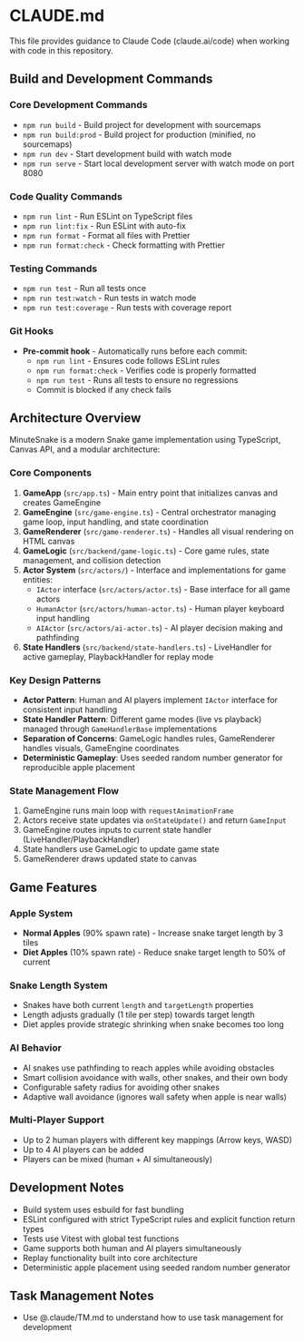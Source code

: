 # CLAUDE.md

This file provides guidance to Claude Code (claude.ai/code) when working with code in this repository.

## Build and Development Commands

### Core Development Commands

- `npm run build` - Build project for development with sourcemaps
- `npm run build:prod` - Build project for production (minified, no sourcemaps)
- `npm run dev` - Start development build with watch mode
- `npm run serve` - Start local development server with watch mode on port 8080

### Code Quality Commands

- `npm run lint` - Run ESLint on TypeScript files
- `npm run lint:fix` - Run ESLint with auto-fix
- `npm run format` - Format all files with Prettier
- `npm run format:check` - Check formatting with Prettier

### Testing Commands

- `npm run test` - Run all tests once
- `npm run test:watch` - Run tests in watch mode
- `npm run test:coverage` - Run tests with coverage report

### Git Hooks

- **Pre-commit hook** - Automatically runs before each commit:
  - `npm run lint` - Ensures code follows ESLint rules
  - `npm run format:check` - Verifies code is properly formatted
  - `npm run test` - Runs all tests to ensure no regressions
  - Commit is blocked if any check fails

## Architecture Overview

MinuteSnake is a modern Snake game implementation using TypeScript, Canvas API, and a modular architecture:

### Core Components

1. **GameApp** (`src/app.ts`) - Main entry point that initializes canvas and creates GameEngine
2. **GameEngine** (`src/game-engine.ts`) - Central orchestrator managing game loop, input handling, and state coordination
3. **GameRenderer** (`src/game-renderer.ts`) - Handles all visual rendering on HTML canvas
4. **GameLogic** (`src/backend/game-logic.ts`) - Core game rules, state management, and collision detection
5. **Actor System** (`src/actors/`) - Interface and implementations for game entities:
   - `IActor` interface (`src/actors/actor.ts`) - Base interface for all game actors
   - `HumanActor` (`src/actors/human-actor.ts`) - Human player keyboard input handling
   - `AIActor` (`src/actors/ai-actor.ts`) - AI player decision making and pathfinding
6. **State Handlers** (`src/backend/state-handlers.ts`) - LiveHandler for active gameplay, PlaybackHandler for replay mode

### Key Design Patterns

- **Actor Pattern**: Human and AI players implement `IActor` interface for consistent input handling
- **State Handler Pattern**: Different game modes (live vs playback) managed through `GameHandlerBase` implementations
- **Separation of Concerns**: GameLogic handles rules, GameRenderer handles visuals, GameEngine coordinates
- **Deterministic Gameplay**: Uses seeded random number generator for reproducible apple placement

### State Management Flow

1. GameEngine runs main loop with `requestAnimationFrame`
2. Actors receive state updates via `onStateUpdate()` and return `GameInput`
3. GameEngine routes inputs to current state handler (LiveHandler/PlaybackHandler)
4. State handlers use GameLogic to update game state
5. GameRenderer draws updated state to canvas

## Game Features

### Apple System

- **Normal Apples** (90% spawn rate) - Increase snake target length by 3 tiles
- **Diet Apples** (10% spawn rate) - Reduce snake target length to 50% of current

### Snake Length System

- Snakes have both current `length` and `targetLength` properties
- Length adjusts gradually (1 tile per step) towards target length
- Diet apples provide strategic shrinking when snake becomes too long

### AI Behavior

- AI snakes use pathfinding to reach apples while avoiding obstacles
- Smart collision avoidance with walls, other snakes, and their own body
- Configurable safety radius for avoiding other snakes
- Adaptive wall avoidance (ignores wall safety when apple is near walls)

### Multi-Player Support

- Up to 2 human players with different key mappings (Arrow keys, WASD)
- Up to 4 AI players can be added
- Players can be mixed (human + AI simultaneously)

## Development Notes

- Build system uses esbuild for fast bundling
- ESLint configured with strict TypeScript rules and explicit function return types
- Tests use Vitest with global test functions
- Game supports both human and AI players simultaneously
- Replay functionality built into core architecture
- Deterministic apple placement using seeded random number generator

## Task Management Notes

- Use @.claude/TM.md to understand how to use task management for development
